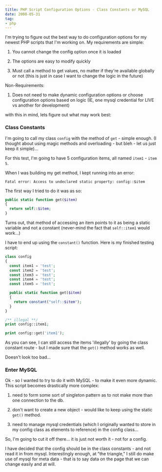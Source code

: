 ```yaml
---
title: PHP Script Configuration Options - Class Constants or MySQL
date: 2008-05-31
tag:
- php
---
```

I'm trying to figure out the best way to do configuration options for my newest PHP scripts that I'm working on.  My requirements are simple:

<!--more-->

1) You cannot change the config option once it is loaded

2) The options are easy to modify quickly

3) Must call a method to get values, no matter if they're available globally or not (this is just in case I want to change the logic in the future)

Non-Requirements:

1) Does not need to make dynamic configuration options or choose configuration options based on logic (IE, one mysql credential for LIVE vs another for development)

with this in mind, lets figure out what may work best:

### Class Constants

I'm going to call my class `config` with the method of `get` - simple enough.  (I thought about using magic methods and overloading - but bleh - let us just keep it simple)...

For this test, I'm going to have 5 configuration items, all named `item1` - `item 5`.

When I was building my get method, I kept running into an error:

    Fatal error: Access to undeclared static property: config::$item
    
The first way I tried to do it was as so:

```php
public static function get($item)
{
  return self::$item;
}
```

Turns out, that method of accessing an item points to it as being a static variable and not a constant (never-mind the fact that `self::item1` would work...)

I have to end up using the `constant()` function.  Here is my finished testing script:

```php
class config
{
  const item1 = 'test';
  const item2 = 'test';
  const item3 = 'test';
  const item4 = 'test';
  const item5 = 'test';

  public static function get($item)
  {
    return constant("self::$item");
  }
}

/** illegal **/
print config::item1;

print config::get('item1');
```

As you can see, I can still access the items 'illegally' by going the class constant route - but I made sure that the `get()` method works as well.

Doesn't look too bad...

### Enter MySQL

Ok - so I wanted to try to do it with MySQL - to make it even more dynamic.  This script becomes drastically more complex:

1) need to form some sort of singleton pattern as to not make more than one connection to the db.

2) don't want to create a new object - would like to keep using the static `get()` method.

3) need to manage mysql credentials (which I originally wanted to store in my config class as elements to reference) in the config class...

So, I'm going to cut it off there... it is just not worth it - not for a config.

I have decided that the config should be in the class constants - and not read it in from mysql.  Interestingly enough, at "the triangle," I still do make use of mysql for meta data - that is to say data on the page that we can change easily and at will.
